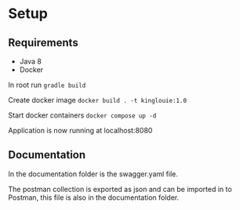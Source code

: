 # Setup

## Requirements

- Java 8
- Docker

In root run `gradle build`

Create docker image `docker build . -t kinglouie:1.0`

Start docker containers `docker compose up -d`

Application is now running at localhost:8080



## Documentation

In the documentation folder is the swagger.yaml file. 

The postman collection is exported as json and can be imported in to Postman, this file is also in the documentation folder.
